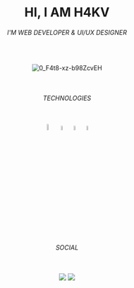 <h1 align="center">HI, I AM H4KV</h1>
<h6 align="center">I'M WEB DEVELOPER & UI/UX DESIGNER</h6>
</BR>
<div align="center">
  
![0_F4t8-xz-b98ZcvEH](https://github.com/itsV1tor/itsV1tor/assets/121408231/10512724-2f0a-40c0-9e92-c656e31865cd)

</div>
</BR>
<h6 align="center">TECHNOLOGIES</h6>
</BR>
<div align="center">
  <img  width="6%" src="https://github-production-user-asset-6210df.s3.amazonaws.com/121408231/245302937-fece7db7-d1f8-42f8-af8f-04b7ece37647.png" />
  <img  width="5%" src="https://github-production-user-asset-6210df.s3.amazonaws.com/121408231/245301937-3b2b91a2-8683-4c91-a6ba-84705f2c9f09.png" />
  <img  width="5%" src="https://github-production-user-asset-6210df.s3.amazonaws.com/121408231/245302046-f55911ab-a27c-4c3d-b4af-2bcb4a563bae.png" />
  <img  width="5%" src="https://github-production-user-asset-6210df.s3.amazonaws.com/121408231/245303346-5bac4b69-c91e-4af5-a78e-15eef13a91ca.png" />
</div>
</BR>
<h6 align="center">SOCIAL</h6>
</BR>
<div align="center">  
  <a href="https://www.instagram.com/h4kv999/" target="_blank" ><img src="https://img.shields.io/badge/-Instagram-ffffff?style=for-the-badge&logo=Instagram&logoColor=101820"/></a>
  <a href="https://twitch.tv/h4kv999" target="_blank"><img src="https://img.shields.io/badge/-Twitch-ffffff?style=for-the-badge&logo=twitch&logoColor=101820"/></a>
</div>
